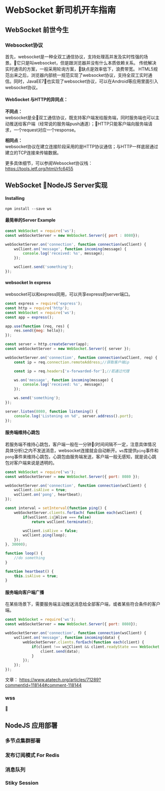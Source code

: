 # WebSocket 新司机开车指南

## WebSocket 前世今生

### Websocket协议

首先，websocket是一种全双工通信协议，支持处理高并发及实时性强的场景。它只是叫websocket，但是跟浏览器并没有什么本质依赖关系。
传统解决实时通讯的方案，一般采用轮询方案，缺点是效率低下，浪费带宽。
HTML5规范出来之后，浏览器内部统一规范实现了websocket协议，支持全双工实时通信。同时，JavaEE7也实现了websocket协议，可以在Android等应用里面引入websocket协议。

#### WebSocket 与HTTP的异同点：

**不同点：**   
 websocket是全双工通信协议，既支持客户端发给服务端，同时服务端也可以主动推送给客户端（经常说的服务端push通道）；HTTP只能客户端向服务端请求，一个request对应一个response。

**相同点：**  
websocket协议在建立连接阶段采用的是HTTP协议通信；与HTTP一样底层通过建立的TCP连接来传输数据。

更多具体细节，可以参阅Websocket协议栈：
https://tools.ietf.org/html/rfc6455

## WebSocket NodeJS Server实现
#### Installing
`npm install --save ws`

#### 最简单的Server Example
```js
const WebSocket = require('ws');
const webSocketServer = new WebSocket.Server({ port : 8080});

webSocketServer.on('connection', function connection(wsClient) {
    wsClient.on('message', function incoming(message) {
        console.log('received: %s', message);
    });

    wsClient.send('something');
});
```

#### websocket In express

websocket可以和express同用，可以共享express的server端口。

```js
const express = require('express');
const http = require('http');
const WebSocket = require('ws');
const app = express();

app.use(function (req, res) {
    res.send({meg: hello});
});

const server = http.createServer(app);
const webSocketServer = new WebSocket.Server({ server });

webSocketServer.on('connection', function connection(wsClient, req) {
    const ip = req.connection.remoteAddress;//获取客户端ip

    const ip = req.headers['x-forwarded-for'];//若通过代理

    ws.on('message', function incoming(message) {
        console.log('received: %s', message);
    });

    ws.send('something');
});

server.listen(8080, function listening() {
    console.log('Listening on %d', server.address().port);
});
```

#### 服务端维持心跳包

若服务端不维持心跳包，客户端一般在一分钟(时间间隔不一定，注意具体情况具体分析)之内不发送消息，websocket连接就会自动断开。`ws`库提供`ping`事件和`pong`事件来维持心跳包，心跳包由服务端发送，客户端一般无感知，就是说心跳包对客户端来说是透明的。

```js
const WebSocket = require('ws');
const webSocketServer = new WebSocket.Server({ port: 8080 });

webSocketServer.on('connection', function connection(wsClient) {
    wsClient.isAlive = true;
    wsClient.on('pong', heartbeat);
});

const interval = setInterval(function ping() {
    webSocketServer.clients.forEach( function each(wsClient) {
        if(wsClient.isAlive === false)
            return wsClient.terminate();

        wsClient.isAlive = false;
        wsClient.ping(loop);
    });
}, 30000);

function loop() {
    //do something
}

function heartbeat() {
    this.isAlive = true;
}
```
#### 服务端向客户端广播

在某些场景下，需要服务端主动推送消息给全部客户端，或者某些符合条件的客户端。

```js
const WebSocket = require('ws');
const webSocketServer = new WebSocket.Server({ port: 8080});

webSocketServer.on('connection', function connection(wsClient) {
    wsClient.on('message', function incoming(data) {
        webSocketServer.clients.forEach(function each(client) {
            if(client !== wsClient && client.readyState === WebSocket.OPEN) {
                client.send(data);
            }
        });
    });
});

```
文章：
https://www.atatech.org/articles/71289?commentId=118144#comment-118144

### wss

## NodeJS 应用部署

### 多节点集群部署

### 发布订阅模式 For Redis

### 消息队列

### Stiky Session

